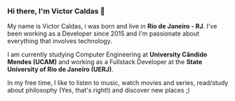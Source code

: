 ### Hi there, I'm Victor Caldas 👋

My name is Victor Caldas, i was born and live in **Rio de Janeiro - RJ**. I've been working as a Developer since 2015 and I'm passionate about everything that involves technology.

I am currently studying Computer Engineering at **University Cândido Mendes (UCAM)** and working as a Fullstack Developer at the **State University of Rio de Janeiro (UERJ)**.

In my free time, I like to listen to music, watch movies and series, read/study about philosophy (Yes, that's right!) and discover new places ;)


